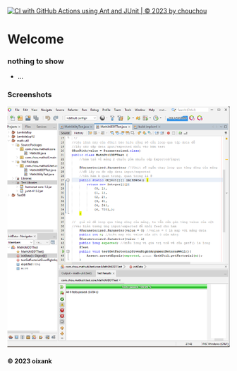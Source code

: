 [![CI with GitHub Actions using Ant and JUnit | © 2023 by chouchou](https://github.com/oixankcute/math-util/actions/workflows/ci.juinit.yml/badge.svg)](https://github.com/oixankcute/math-util/actions/workflows/ci.juinit.yml)

# Welcome 
### nothing to show 
* ...

### Screenshots
![DDT & TTD with JUnit](https://github.com/oixankcute/math-util/blob/main/img/DDt.png)
#### © 2023 oixank